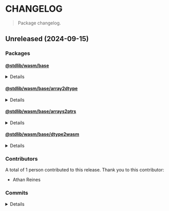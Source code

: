 # CHANGELOG

> Package changelog.

<section class="release" id="unreleased">

## Unreleased (2024-09-15)

<section class="packages">

### Packages

<section class="package" id="wasm-base-unreleased">

#### [@stdlib/wasm/base](https://github.com/stdlib-js/stdlib/tree/develop/lib/node_modules/%40stdlib/wasm/base)

<details>

<section class="features">

##### Features

-   [`0d49560`](https://github.com/stdlib-js/stdlib/commit/0d49560dc69e5baa1e154ef5246ced6689d8fbff) - add `wasm/base` namespace

</section>

<!-- /.features -->

</details>

</section>

<!-- /.package -->

<section class="package" id="wasm-base-array2dtype-unreleased">

#### [@stdlib/wasm/base/array2dtype](https://github.com/stdlib-js/stdlib/tree/develop/lib/node_modules/%40stdlib/wasm/base/array2dtype)

<details>

<section class="features">

##### Features

-   [`e799140`](https://github.com/stdlib-js/stdlib/commit/e799140f66eee9b9bd4508c7215f49d2e58c0e78) - add `wasm/base/array2dtype`

</section>

<!-- /.features -->

<section class="bug-fixes">

##### Bug Fixes

-   [`6065197`](https://github.com/stdlib-js/stdlib/commit/6065197c84ea621bd2c0fe0028d6349275e8d044) - update package name

</section>

<!-- /.bug-fixes -->

</details>

</section>

<!-- /.package -->

<section class="package" id="wasm-base-arrays2ptrs-unreleased">

#### [@stdlib/wasm/base/arrays2ptrs](https://github.com/stdlib-js/stdlib/tree/develop/lib/node_modules/%40stdlib/wasm/base/arrays2ptrs)

<details>

<section class="features">

##### Features

-   [`be28c74`](https://github.com/stdlib-js/stdlib/commit/be28c74db2fee7929fbaa01487d615f860be645b) - add `wasm/base/arrays2ptrs`

</section>

<!-- /.features -->

</details>

</section>

<!-- /.package -->

<section class="package" id="wasm-base-dtype2wasm-unreleased">

#### [@stdlib/wasm/base/dtype2wasm](https://github.com/stdlib-js/stdlib/tree/develop/lib/node_modules/%40stdlib/wasm/base/dtype2wasm)

<details>

<section class="features">

##### Features

-   [`f57bee2`](https://github.com/stdlib-js/stdlib/commit/f57bee2b4155d60bd0f3a8f0ca5103f30d34d842) - add `wasm/base/dtype2wasm`

</section>

<!-- /.features -->

</details>

</section>

<!-- /.package -->

</section>

<!-- /.packages -->

<section class="contributors">

### Contributors

A total of 1 person contributed to this release. Thank you to this contributor:

-   Athan Reines

</section>

<!-- /.contributors -->

<section class="commits">

### Commits

<details>

-   [`0d49560`](https://github.com/stdlib-js/stdlib/commit/0d49560dc69e5baa1e154ef5246ced6689d8fbff) - **feat:** add `wasm/base` namespace _(by Athan Reines)_
-   [`be28c74`](https://github.com/stdlib-js/stdlib/commit/be28c74db2fee7929fbaa01487d615f860be645b) - **feat:** add `wasm/base/arrays2ptrs` _(by Athan Reines)_
-   [`6065197`](https://github.com/stdlib-js/stdlib/commit/6065197c84ea621bd2c0fe0028d6349275e8d044) - **fix:** update package name _(by Athan Reines)_
-   [`e799140`](https://github.com/stdlib-js/stdlib/commit/e799140f66eee9b9bd4508c7215f49d2e58c0e78) - **feat:** add `wasm/base/array2dtype` _(by Athan Reines)_
-   [`f57bee2`](https://github.com/stdlib-js/stdlib/commit/f57bee2b4155d60bd0f3a8f0ca5103f30d34d842) - **feat:** add `wasm/base/dtype2wasm` _(by Athan Reines)_

</details>

</section>

<!-- /.commits -->

</section>

<!-- /.release -->

